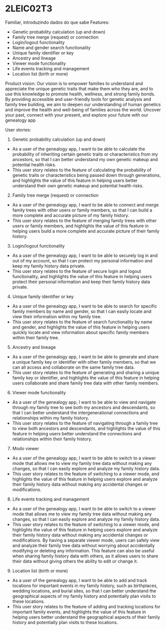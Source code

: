 # 2LEIC02T3
Familiar, introduzindo dados do que sabe
Features:
- Genetic probability calculation (up and down)
- Family tree merge (request) or connection
- Login/logout functionality
- Name and gender search functionality
- Unique family identifier or key
- Ancestry and lineage
- Viewer mode functionality
- Life events tracking and management
- Location list (birth or more)

Product vision:
  Our vision is to empower families to understand and appreciate the unique genetic traits that make them who they are, and to use this knowledge to promote health, wellness, and strong family bonds. By providing accessible and user-friendly tools for genetic analysis and family tree building, we aim to deepen our understanding of human genetics and improve the health and well-being of families across the world.
  Uncover your past, connect with your present, and explore your future with our genealogy app

User stories:
1.	Genetic probability calculation (up and down)
-	As a user of the genealogy app, I want to be able to calculate the probability of inheriting certain genetic traits or characteristics from my ancestors, so that I can better understand my own genetic makeup and potential health risks.
-	This user story relates to the feature of calculating the probability of genetic traits or characteristics being passed down through generations, and highlights the value of this feature in helping users better understand their own genetic makeup and potential health risks.

2.	Family tree merge (request) or connection
-	As a user of the genealogy app, I want to be able to connect and merge family trees with other users or family members, so that I can build a more complete and accurate picture of my family history.
-	This user story relates to the feature of merging family trees with other users or family members, and highlights the value of this feature in helping users build a more complete and accurate picture of their family history.

3.	Login/logout functionality
- As a user of the genealogy app, I want to be able to securely log in and out of my account, so that I can protect my personal information and keep my family history data private.
-	This user story relates to the feature of secure login and logout functionality, and highlights the value of this feature in helping users protect their personal information and keep their family history data private.

4.	Unique family identifier or key
-	As a user of the genealogy app, I want to be able to search for specific family members by name and gender, so that I can easily locate and view their information within my family tree.
-	This user story relates to the feature of search functionality by name and gender, and highlights the value of this feature in helping users quickly locate and view information about specific family members within their family tree.

5.	Ancestry and lineage
-	As a user of the genealogy app, I want to be able to generate and share a unique family key or identifier with other family members, so that we can all access and collaborate on the same family tree data.
-	This user story relates to the feature of generating and sharing a unique family key or identifier, and highlights the value of this feature in helping users collaborate and share family tree data with other family members.

6.	Viewer mode functionality
-	As a user of the genealogy app, I want to be able to view and navigate through my family tree to see both my ancestors and descendants, so that I can better understand the intergenerational connections and relationships within my family history.
-	This user story relates to the feature of navigating through a family tree to view both ancestors and descendants, and highlights the value of this feature in helping users better understand the connections and relationships within their family history.

7.	Modo viewer
-	As a user of the genealogy app, I want to be able to switch to a viewer mode that allows me to view my family tree data without making any changes, so that I can easily explore and analyze my family history data.
-	This user story relates to the feature of switching to a viewer mode, and highlights the value of this feature in helping users explore and analyze their family history data without making any accidental changes or modifications.

8. Life events tracking and management
- As a user of the genealogy app, I want to be able to switch to a viewer mode that allows me to view my family tree data without making any changes, so that I can easily explore and analyze my family history data. 
- This user story relates to the feature of switching to a viewer mode, and highlights the value of this feature in helping users explore and analyze their family history data without making any accidental changes or modifications. By having a separate viewer mode, users can safely view and analyze their family tree data without worrying about accidentally modifying or deleting any information. This feature can also be useful when sharing family history data with others, as it allows users to share their data without giving others the ability to edit or change it.

9. Location list (birth or more)
- As a user of the genealogy app, I want to be able to add and track locations for important events in my family history, such as birthplaces, wedding locations, and burial sites, so that I can better understand the geographical aspects of my family history and potentially plan visits to these locations.
- This user story relates to the feature of adding and tracking locations for important family events, and highlights the value of this feature in helping users better understand the geographical aspects of their family history and potentially plan visits to these locations.

